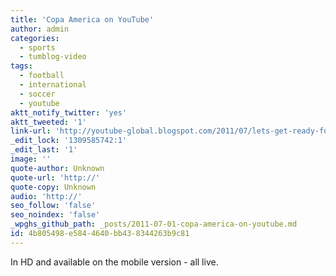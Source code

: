 ```yaml
---
title: 'Copa America on YouTube'
author: admin
categories:
  - sports
  - tumblog-video
tags:
  - football
  - international
  - soccer
  - youtube
aktt_notify_twitter: 'yes'
aktt_tweeted: '1'
link-url: 'http://youtube-global.blogspot.com/2011/07/lets-get-ready-for-some.html'
_edit_lock: '1309585742:1'
_edit_last: '1'
image: ''
quote-author: Unknown
quote-url: 'http://'
quote-copy: Unknown
audio: 'http://'
seo_follow: 'false'
seo_noindex: 'false'
_wpghs_github_path: _posts/2011-07-01-copa-america-on-youtube.md
id: 4b805498-e584-4640-bb43-8344263b9c81
---
```

<p>In HD and available on the mobile version - all live.</p>
